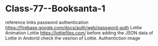 # Class-77--Booksanta-1
reference links  password authentication  https://firebase.google.com/docs/auth/web/password-auth 
Lottie Animation Lottie https://lottiefiles.com/ before adding the JSON data of Lottie in Andorid check the vesrion of Lottie.
Authentiction image 
